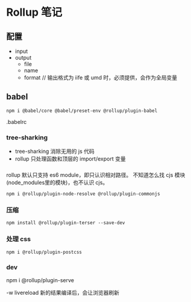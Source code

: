 # Rollup 笔记

## 配置

- input
- output
    - file
    - name
    - format // 输出格式为 iife 或 umd 时，必须提供，会作为全局变量

## babel

```
npm i @babel/core @babel/preset-env @rollup/plugin-babel
```

.babelrc

### tree-sharking

- tree-sharking 消除无用的 js 代码
- rollup 只处理函数和顶层的 import/export 变量

### 

rollup 默认只支持 es6 module，即只认识相对路径。
不知道怎么找 cjs 模块(node_modules里的模块)，也不认识 cjs。

```
npm i @rollup/plugin-node-resolve @rollup/plugin-commonjs
```

### 压缩

```
npm install @rollup/plugin-terser --save-dev
```

### 处理 css

```
npm i @rollup/plugin-postcss
```

### dev

npm i @rollup/plugin-serve


-w
livereload 新的结果编译后，会让浏览器刷新